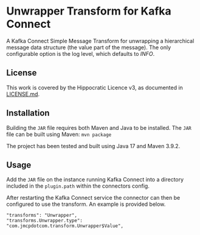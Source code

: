 
# Unwrapper Transform for Kafka Connect

A Kafka Connect Simple Message Transform for unwrapping a hierarchical message data structure (the value part of the message).
The only configurable option is the log level, which defaults to *INFO*.

## License

This work is covered by the Hippocratic Licence v3, as documented in [LICENSE.md](LICENSE.md).


## Installation

Building the `JAR` file requires both Maven and Java to be installed. The `JAR` file can be built using Maven: `mvn package`

The project has been tested and built using Java 17 and Maven 3.9.2.

## Usage

Add the `JAR` file on the instance running Kafka Connect into a directory included in the `plugin.path` within the connectors config.

After restarting the Kafka Connect service the connector can then be configured to use the transform. An example is provided below.

```
"transforms": "Unwrapper",
"transforms.Unwrapper.type": "com.jmcpdotcom.transform.Unwrapper$Value",
```
